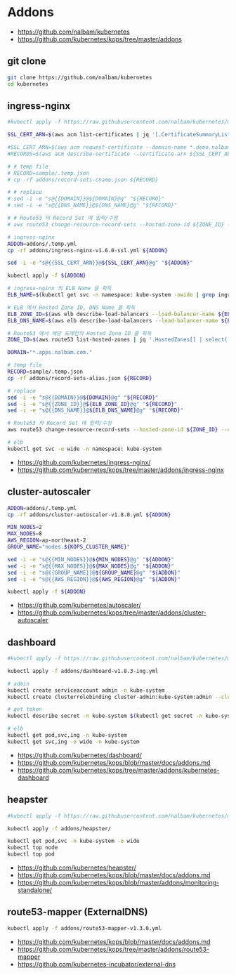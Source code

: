 # Addons

* <https://github.com/nalbam/kubernetes>
* <https://github.com/kubernetes/kops/tree/master/addons>

## git clone

```bash
git clone https://github.com/nalbam/kubernetes
cd kubernetes
```

## ingress-nginx

```bash
#kubectl apply -f https://raw.githubusercontent.com/nalbam/kubernetes/master/addons/ingress-nginx-v1.6.0.yml

SSL_CERT_ARN=$(aws acm list-certificates | jq '[.CertificateSummaryList[] | select(.DomainName=="*.apps.nalbam.com")][0]' | grep CertificateArn | cut -d'"' -f4)

#SSL_CERT_ARN=$(aws acm request-certificate --domain-name *.demo.nalbam.com --validation-method DNS | grep CertificateArn | cut -d'"' -f4)
#RECORDS=$(aws acm describe-certificate --certificate-arn ${SSL_CERT_ARN} | jq '.Certificate.DomainValidationOptions[].ResourceRecord')

# # temp file
# RECORD=sample/.temp.json
# cp -rf addons/record-sets-cname.json ${RECORD}

# # replace
# sed -i -e "s@{{DOMAIN}}@${DOMAIN}@g" "${RECORD}"
# sed -i -e "s@{{DNS_NAME}}@${DNS_NAME}@g" "${RECORD}"

# # Route53 의 Record Set 에 입력/수정
# aws route53 change-resource-record-sets --hosted-zone-id ${ZONE_ID} --change-batch file://./${RECORD}

# ingress-nginx
ADDON=addons/.temp.yml
cp -rf addons/ingress-nginx-v1.6.0-ssl.yml ${ADDON}

sed -i -e "s@{{SSL_CERT_ARN}}@${SSL_CERT_ARN}@g" "${ADDON}"

kubectl apply -f ${ADDON}

# ingress-nginx 의 ELB Name 을 획득
ELB_NAME=$(kubectl get svc -n namespace: kube-system -owide | grep ingress-nginx | grep LoadBalancer | awk '{print $4}' | cut -d'-' -f1)

# ELB 에서 Hosted Zone ID, DNS Name 을 획득
ELB_ZONE_ID=$(aws elb describe-load-balancers --load-balancer-name ${ELB_NAME} | grep CanonicalHostedZoneNameID | cut -d'"' -f4)
ELB_DNS_NAME=$(aws elb describe-load-balancers --load-balancer-name ${ELB_NAME} | grep '"DNSName"' | cut -d'"' -f4)

# Route53 에서 해당 도메인의 Hosted Zone ID 를 획득
ZONE_ID=$(aws route53 list-hosted-zones | jq '.HostedZones[] | select(.Name=="nalbam.com.")' | grep '"Id"' | cut -d'"' -f4 | cut -d'/' -f3)

DOMAIN="*.apps.nalbam.com."

# temp file
RECORD=sample/.temp.json
cp -rf addons/record-sets-alias.json ${RECORD}

# replace
sed -i -e "s@{{DOMAIN}}@${DOMAIN}@g" "${RECORD}"
sed -i -e "s@{{ZONE_ID}}@${ELB_ZONE_ID}@g" "${RECORD}"
sed -i -e "s@{{DNS_NAME}}@${ELB_DNS_NAME}@g" "${RECORD}"

# Route53 의 Record Set 에 입력/수정
aws route53 change-resource-record-sets --hosted-zone-id ${ZONE_ID} --change-batch file://./${RECORD}

# elb
kubectl get svc -o wide -n namespace: kube-system
```

* <https://github.com/kubernetes/ingress-nginx/>
* <https://github.com/kubernetes/kops/tree/master/addons/ingress-nginx>

## cluster-autoscaler

```bash
ADDON=addons/.temp.yml
cp -rf addons/cluster-autoscaler-v1.8.0.yml ${ADDON}

MIN_NODES=2
MAX_NODES=8
AWS_REGION=ap-northeast-2
GROUP_NAME="nodes.${KOPS_CLUSTER_NAME}"

sed -i -e "s@{{MIN_NODES}}@${MIN_NODES}@g" "${ADDON}"
sed -i -e "s@{{MAX_NODES}}@${MAX_NODES}@g" "${ADDON}"
sed -i -e "s@{{GROUP_NAME}}@${GROUP_NAME}@g" "${ADDON}"
sed -i -e "s@{{AWS_REGION}}@${AWS_REGION}@g" "${ADDON}"

kubectl apply -f ${ADDON}
```

* <https://github.com/kubernetes/autoscaler/>
* <https://github.com/kubernetes/kops/tree/master/addons/cluster-autoscaler>

## dashboard

```bash
#kubectl apply -f https://raw.githubusercontent.com/nalbam/kubernetes/master/addons/dashboard-v1.8.3.yml

kubectl apply -f addons/dashboard-v1.8.3-ing.yml

# admin
kubectl create serviceaccount admin -n kube-system
kubectl create clusterrolebinding cluster-admin:kube-system:admin --clusterrole=cluster-admin --serviceaccount=kube-system:admin

# get token
kubectl describe secret -n kube-system $(kubectl get secret -n kube-system | grep admin-token | awk '{print $1}')

# elb
kubectl get pod,svc,ing -n kube-system
kubectl get svc,ing -o wide -n kube-system
```

* <https://github.com/kubernetes/dashboard/>
* <https://github.com/kubernetes/kops/blob/master/docs/addons.md>
* <https://github.com/kubernetes/kops/tree/master/addons/kubernetes-dashboard>

## heapster

```bash
#kubectl apply -f https://raw.githubusercontent.com/nalbam/kubernetes/master/addons/heapster-v1.7.0.yml

kubectl apply -f addons/heapster/

kubectl get pod,svc -n kube-system -o wide
kubectl top node
kubectl top pod
```

* <https://github.com/kubernetes/heapster/>
* <https://github.com/kubernetes/kops/blob/master/docs/addons.md>
* <https://github.com/kubernetes/kops/blob/master/addons/monitoring-standalone/>

## route53-mapper (ExternalDNS)

```bash
kubectl apply -f addons/route53-mapper-v1.3.0.yml
```

* <https://github.com/kubernetes/kops/blob/master/docs/addons.md>
* <https://github.com/kubernetes/kops/tree/master/addons/route53-mapper>
* <https://github.com/kubernetes-incubator/external-dns>
